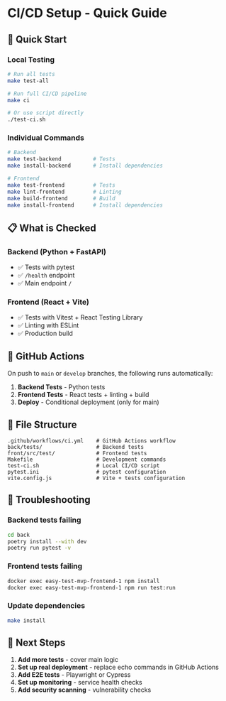 # CI/CD Setup - Quick Guide

## 🚀 Quick Start

### Local Testing
```bash
# Run all tests
make test-all

# Run full CI/CD pipeline
make ci

# Or use script directly
./test-ci.sh
```

### Individual Commands
```bash
# Backend
make test-backend          # Tests
make install-backend       # Install dependencies

# Frontend
make test-frontend         # Tests
make lint-frontend         # Linting
make build-frontend        # Build
make install-frontend      # Install dependencies
```

## 📋 What is Checked

### Backend (Python + FastAPI)
- ✅ Tests with pytest
- ✅ `/health` endpoint
- ✅ Main endpoint `/`

### Frontend (React + Vite)
- ✅ Tests with Vitest + React Testing Library
- ✅ Linting with ESLint
- ✅ Production build

## 🔧 GitHub Actions

On push to `main` or `develop` branches, the following runs automatically:
1. **Backend Tests** - Python tests
2. **Frontend Tests** - React tests + linting + build
3. **Deploy** - Conditional deployment (only for main)

## 📁 File Structure

```
.github/workflows/ci.yml    # GitHub Actions workflow
back/tests/                 # Backend tests
front/src/test/             # Frontend tests
Makefile                    # Development commands
test-ci.sh                  # Local CI/CD script
pytest.ini                  # pytest configuration
vite.config.js              # Vite + tests configuration
```

## 🐛 Troubleshooting

### Backend tests failing
```bash
cd back
poetry install --with dev
poetry run pytest -v
```

### Frontend tests failing
```bash
docker exec easy-test-mvp-frontend-1 npm install
docker exec easy-test-mvp-frontend-1 npm run test:run
```

### Update dependencies
```bash
make install
```

## 🎯 Next Steps

1. **Add more tests** - cover main logic
2. **Set up real deployment** - replace echo commands in GitHub Actions
3. **Add E2E tests** - Playwright or Cypress
4. **Set up monitoring** - service health checks
5. **Add security scanning** - vulnerability checks
